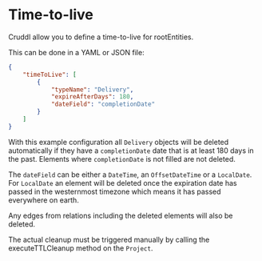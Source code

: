 # Time-to-live

Cruddl allow you to define a time-to-live for rootEntities.

This can be done in a YAML or JSON file:

```json
{
    "timeToLive": [
        {
            "typeName": "Delivery",
            "expireAfterDays": 180,
            "dateField": "completionDate"
        }
    ]
}
```

With this example configuration all `Delivery` objects will be deleted automatically if they have a `completionDate` date that is at least 180 days in the past.
Elements where `completionDate` is not filled are not deleted.

The `dateField` can be either a `DateTime`, an `OffsetDateTime` or a `LocalDate`.
For `LocalDate` an element will be deleted once the expiration date has passed in the westernmost timezone which means it has passed everywhere on earth.

Any edges from relations including the deleted elements will also be deleted.

The actual cleanup must be triggered manually by calling the executeTTLCleanup method on the `Project`.
